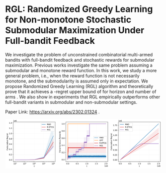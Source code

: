 # RGL: Randomized Greedy Learning for Non-monotone Stochastic Submodular Maximization Under Full-bandit Feedback

We investigate the problem of unconstrained combinatorial multi-armed bandits with full-bandit feedback and stochastic rewards for submodular maximization. Previous works investigate the same problem assuming a submodular and monotone reward function. In this work, we study a more general problem, i.e., when the reward function is not necessarily monotone, and the submodularity is assumed only in expectation. We propose Randomized Greedy Learning (RGL) algorithm and theoretically prove that it achieves a -regret upper bound of  for horizon  and number of arms . We also show in experiments that RGL empirically outperforms other full-bandit variants in submodular and non-submodular settings.

Paper Link: https://arxiv.org/abs/2302.01324 .

![alt text](https://github.com/fouratifares/RGL/blob/main/submodular_sum.png)
